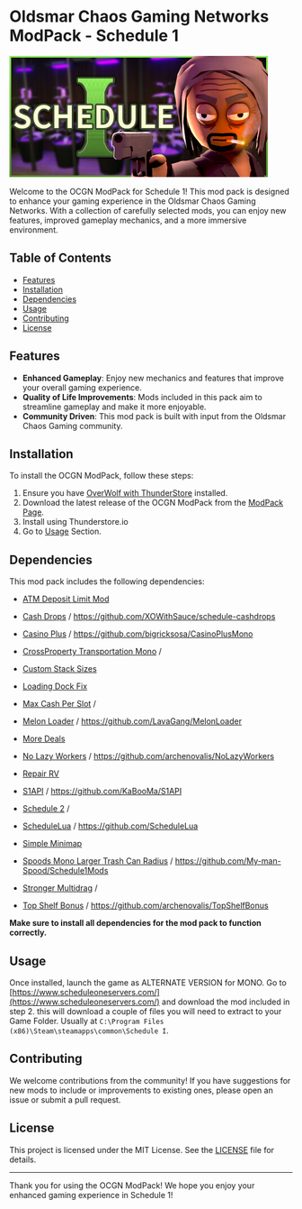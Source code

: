 # Oldsmar Chaos Gaming Networks ModPack - Schedule 1

![Schedule 1](https://raw.githubusercontent.com/ripsnortntear/OCGN_ModPack_Schedule_1/refs/heads/main/header.jpg)

Welcome to the OCGN ModPack for Schedule 1! This mod pack is designed to enhance your gaming experience in the Oldsmar Chaos Gaming Networks. With a collection of carefully selected mods, you can enjoy new features, improved gameplay mechanics, and a more immersive environment.

## Table of Contents

- [Features](#features)
- [Installation](#installation)
- [Dependencies](#dependencies)
- [Usage](#usage)
- [Contributing](#contributing)
- [License](#license)

## Features

- **Enhanced Gameplay**: Enjoy new mechanics and features that improve your overall gaming experience.
- **Quality of Life Improvements**: Mods included in this pack aim to streamline gameplay and make it more enjoyable.
- **Community Driven**: This mod pack is built with input from the Oldsmar Chaos Gaming community.

## Installation

To install the OCGN ModPack, follow these steps:

1. Ensure you have [OverWolf with ThunderStore](https://www.overwolf.com/app/thunderstore-thunderstore_mod_manager) installed.
2. Download the latest release of the OCGN ModPack from the [ModPack Page](https://thunderstore.io/c/schedule-i/p/Oldsmar_Chaos/).
3. Install using Thunderstore.io
4. Go to [Usage](#usage) Section.

## Dependencies

This mod pack includes the following dependencies:

- [ATM Deposit Limit Mod](https://thunderstore.io/c/schedule-i/p/cathair/ATMDepositLimitMod/)

- [Cash Drops](https://thunderstore.io/c/schedule-i/p/XO_WithSauce/CashDrops_MONO/) / https://github.com/XOWithSauce/schedule-cashdrops

- [Casino Plus](https://thunderstore.io/c/schedule-i/p/BSRmods/CasinoPlus/) / https://github.com/bigricksosa/CasinoPlusMono

- [CrossProperty Transportation Mono](https://thunderstore.io/c/schedule-i/p/NanobotZ/CrossProperty_Transportation_Mono/) / 

- [Custom Stack Sizes](https://thunderstore.io/c/schedule-i/p/Estonia/CustomStackSizes/)

- [Loading Dock Fix](https://thunderstore.io/c/schedule-i/p/ayteeate/LoadingDockFix/)

- [Max Cash Per Slot](https://thunderstore.io/c/schedule-i/p/cathair/MaxCashPerSlot/) / 

- [Melon Loader](https://thunderstore.io/c/schedule-i/p/LavaGang/MelonLoader/) / https://github.com/LavaGang/MelonLoader

- [More Deals](https://thunderstore.io/c/schedule-i/p/GreenCarrot/MoreDeals/)

- [No Lazy Workers](https://thunderstore.io/c/schedule-i/p/ArchieN/NoLazyWorkers/) / https://github.com/archenovalis/NoLazyWorkers

- [Repair RV](https://thunderstore.io/c/schedule-i/p/DooDesch/RepairRV/)

- [S1API](https://thunderstore.io/c/schedule-i/p/KaBooMa/S1API/) / https://github.com/KaBooMa/S1API

- [Schedule 2](https://thunderstore.io/c/schedule-i/p/Estonia/Schedule2/) /

- [ScheduleLua](https://thunderstore.io/c/schedule-i/p/ScheduleLua/ScheduleLua/) / https://github.com/ScheduleLua

- [Simple Minimap](https://thunderstore.io/c/schedule-i/p/hostileonion/SimpleMinimap/)

- [Spoods Mono Larger Trash Can Radius](https://thunderstore.io/c/schedule-i/p/My_man_Spood/Spoods_Mono_Larger_Trash_Can_Radius/) / https://github.com/My-man-Spood/Schedule1Mods

- [Stronger Multidrag](https://thunderstore.io/c/schedule-i/p/GrumpyCrouton/StrongerMultidrag/) /

- [Top Shelf Bonus](https://thunderstore.io/c/schedule-i/p/ArchieN/TopShelfBonus/) / https://github.com/archenovalis/TopShelfBonus

****Make sure to install all dependencies for the mod pack to function correctly.****

## Usage

Once installed, launch the game as ALTERNATE VERSION for MONO. Go to [https://www.scheduleoneservers.com/](https://www.scheduleoneservers.com/) and download the mod included in step 2. this will download a couple of files you will need to extract to your Game Folder. Usually at `C:\Program Files (x86)\Steam\steamapps\common\Schedule I`.

## Contributing

We welcome contributions from the community! If you have suggestions for new mods to include or improvements to existing ones, please open an issue or submit a pull request.

## License

This project is licensed under the MIT License. See the [LICENSE](LICENSE.md) file for details.

---

Thank you for using the OCGN ModPack! We hope you enjoy your enhanced gaming experience in Schedule 1!
